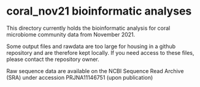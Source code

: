 # coral_nov21 bioinformatic analyses

This directory currently holds the bioinformatic analysis for coral microbiome community data from November 2021.

Some output files and rawdata are too large for housing in a github repository and are therefore kept locally.
If you need access to these files, please contact the repository owner. 

Raw sequence data are available on the NCBI Sequence Read Archive (SRA) under accession PRJNA11146751 (upon publication)